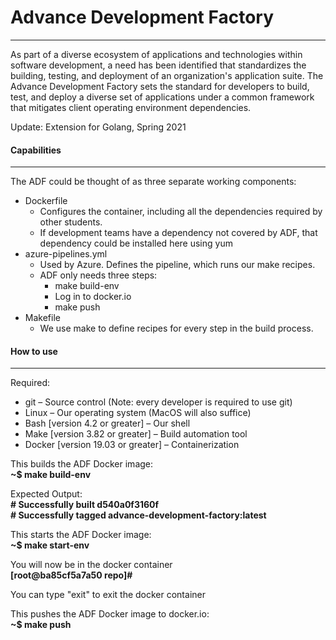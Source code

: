 # Advance Development Factory
---
As part of a diverse ecosystem of applications and technologies within software development, a need has been identified that standardizes the building, testing, and deployment of an organization's application suite. The Advance Development Factory sets the standard for developers to build, test, and deploy a diverse set of applications under a common framework that mitigates client operating environment dependencies.

Update:
Extension for Golang, Spring 2021

#### Capabilities
---
The ADF could be thought of as three separate working components:
- Dockerfile
	- Configures the container, including all the dependencies required by other students.
	- If development teams have a dependency not covered by ADF, that dependency could be installed here using yum 
- azure-pipelines.yml
	- Used by Azure. Defines the pipeline, which runs our make recipes.
	- ADF only needs three steps:
		- make build-env
		- Log in to docker.io
		- make push
- Makefile
	- We use make to define recipes for every step in the build process.

#### How to use
---
Required:
- git – Source control (Note: every developer is required to use git)
- Linux – Our operating system (MacOS will also suffice)
- Bash [version 4.2 or greater]  – Our shell 
- Make [version 3.82 or greater] – Build automation tool
- Docker [version 19.03 or greater] – Containerization

This builds the ADF Docker image:  
**~$ make build-env**  

Expected Output:  
**#	Successfully built d540a0f3160f**  
**# Successfully tagged advance-development-factory:latest**

This starts the ADF Docker image:  
**~$ make start-env**  

You will now be in the docker container  
**[root@ba85cf5a7a50 repo]#**  

You can type "exit" to exit the docker container

This pushes the ADF Docker image to docker.io:  
**~$ make push**  

